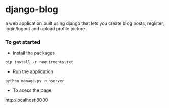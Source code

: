 # django-blog

a web application built using django that lets you create blog posts, register, login/logout and upload profile picture. 

### To get started  
- Install the packages

`pip install -r requirments.txt`

- Run the application 

`python manage.py runserver`

- To acess the page

http:/localhost:8000
